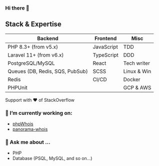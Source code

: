 ### Hi there 👋

## Stack & Expertise

| Backend                 	      | Frontend         | Misc          	|
|-------------------------------- |----------------- |---------------	|
| PHP 8.3+ (from v5.x)      	    | JavaScript       | TDD           	|
| Laravel 11+ (from v6.x)    	    | TypeScript       | DDD           	|
| PostgreSQL/MySQL                | React            | Tech writer   	|
| Queues (DB, Redis, SQS, PubSub) | SCSS           	 | Linux & Win   	|
| Redis 	                        | CI/CD         	 | Docker
| PHPUnit                       	|        	         | GCP & AWS       |

Support with :heart: of StackOverflow 

### 🔭 I’m currently working on:
  - [phpWhois](https://github.com/kevinoo/phpWhois)
  - [panorama-whois](https://github.com/kevinoo/panorama-whois)

### 💬 Ask me about ...
  - PHP
  - Database (PSQL, MySQL, and so on...)

<!--
**kevinoo/kevinoo** is a ✨ _special_ ✨ repository because its `README.md` (this file) appears on your GitHub profile.

Here are some ideas to get you started:

- 🌱 I’m currently learning ...
- 🤔 I’m looking for help with ...

- 📫 How to reach me: ...
- 😄 Pronouns: ...
- ⚡ Fun fact: ...
-->
